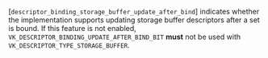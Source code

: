 [`descriptor_binding_storage_buffer_update_after_bind`] indicates whether
the implementation supports updating storage buffer descriptors after a
set is bound.
If this feature is not enabled,
`VK_DESCRIPTOR_BINDING_UPDATE_AFTER_BIND_BIT` **must**  not be used with
`VK_DESCRIPTOR_TYPE_STORAGE_BUFFER`.